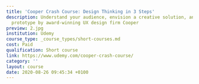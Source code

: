 ```yaml
---
title: 'Cooper Crash Course: Design Thinking in 3 Steps'
description: Understand your audience, envision a creative solution, and test your
  prototype by award-winning UX design firm Cooper
preview: 2.jpg
institution: Udemy
course_type: _course_types/short-courses.md
cost: Paid
qualification: Short course
link: https://www.udemy.com/cooper-crash-course/
category: ''
layout: course
date: 2020-08-26 09:45:34 +0100
---
```

